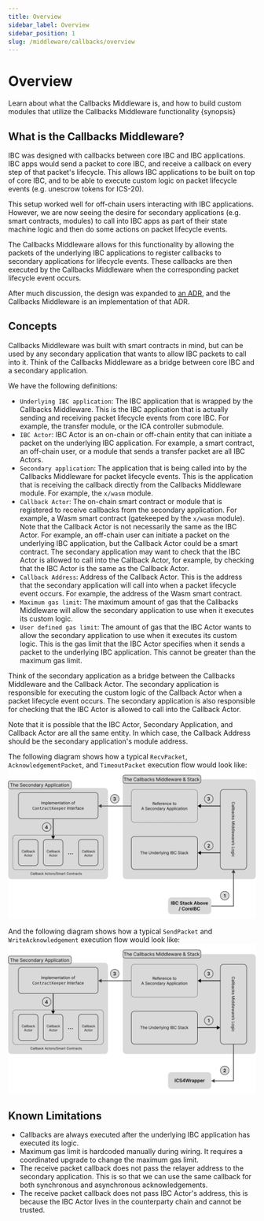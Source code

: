 ```yaml
---
title: Overview
sidebar_label: Overview
sidebar_position: 1
slug: /middleware/callbacks/overview
---
```


# Overview

Learn about what the Callbacks Middleware is, and how to build custom modules that utilize the Callbacks Middleware functionality {synopsis}

## What is the Callbacks Middleware?

IBC was designed with callbacks between core IBC and IBC applications. IBC apps would send a packet to core IBC, and receive a callback on every step of that packet's lifecycle. This allows IBC applications to be built on top of core IBC, and to be able to execute custom logic on packet lifecycle events (e.g. unescrow tokens for ICS-20).

This setup worked well for off-chain users interacting with IBC applications. However, we are now seeing the desire for secondary applications (e.g. smart contracts, modules) to call into IBC apps as part of their state machine logic and then do some actions on packet lifecycle events.

The Callbacks Middleware allows for this functionality by allowing the packets of the underlying IBC applications to register callbacks to secondary applications for lifecycle events. These callbacks are then executed by the Callbacks Middleware when the corresponding packet lifecycle event occurs.

After much discussion, the design was expanded to [an ADR](/architecture/adr-008-app-caller-cbs), and the Callbacks Middleware is an implementation of that ADR.

## Concepts

Callbacks Middleware was built with smart contracts in mind, but can be used by any secondary application that wants to allow IBC packets to call into it. Think of the Callbacks Middleware as a bridge between core IBC and a secondary application.

We have the following definitions:

- `Underlying IBC application`: The IBC application that is wrapped by the Callbacks Middleware. This is the IBC application that is actually sending and receiving packet lifecycle events from core IBC. For example, the transfer module, or the ICA controller submodule.
- `IBC Actor`: IBC Actor is an on-chain or off-chain entity that can initiate a packet on the underlying IBC application. For example, a smart contract, an off-chain user, or a module that sends a transfer packet are all IBC Actors.
- `Secondary application`: The application that is being called into by the Callbacks Middleware for packet lifecycle events. This is the application that is receiving the callback directly from the Callbacks Middleware module. For example, the `x/wasm` module.
- `Callback Actor`: The on-chain smart contract or module that is registered to receive callbacks from the secondary application. For example, a Wasm smart contract (gatekeeped by the `x/wasm` module). Note that the Callback Actor is not necessarily the same as the IBC Actor. For example, an off-chain user can initiate a packet on the underlying IBC application, but the Callback Actor could be a smart contract. The secondary application may want to check that the IBC Actor is allowed to call into the Callback Actor, for example, by checking that the IBC Actor is the same as the Callback Actor.
- `Callback Address`: Address of the Callback Actor. This is the address that the secondary application will call into when a packet lifecycle event occurs. For example, the address of the Wasm smart contract.
- `Maximum gas limit`: The maximum amount of gas that the Callbacks Middleware will allow the secondary application to use when it executes its custom logic.
- `User defined gas limit`: The amount of gas that the IBC Actor wants to allow the secondary application to use when it executes its custom logic. This is the gas limit that the IBC Actor specifies when it sends a packet to the underlying IBC application. This cannot be greater than the maximum gas limit.

Think of the secondary application as a bridge between the Callbacks Middleware and the Callback Actor. The secondary application is responsible for executing the custom logic of the Callback Actor when a packet lifecycle event occurs. The secondary application is also responsible for checking that the IBC Actor is allowed to call into the Callback Actor.

Note that it is possible that the IBC Actor, Secondary Application, and Callback Actor are all the same entity. In which case, the Callback Address should be the secondary application's module address.

The following diagram shows how a typical `RecvPacket`, `AcknowledgementPacket`, and `TimeoutPacket` execution flow would look like:
![callbacks-middleware](./images/callbackflow.svg)

And the following diagram shows how a typical `SendPacket` and `WriteAcknowledgement` execution flow would look like:
![callbacks-middleware](./images/ics4-callbackflow.svg)

## Known Limitations

- Callbacks are always executed after the underlying IBC application has executed its logic.
- Maximum gas limit is hardcoded manually during wiring. It requires a coordinated upgrade to change the maximum gas limit.
- The receive packet callback does not pass the relayer address to the secondary application. This is so that we can use the same callback for both synchronous and asynchronous acknowledgements.
- The receive packet callback does not pass IBC Actor's address, this is because the IBC Actor lives in the counterparty chain and cannot be trusted.
